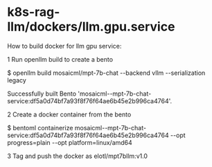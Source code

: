 # k8s-rag-llm/dockers/llm.gpu.service
How to build docker for llm gpu service:

1 Run openllm build to create a bento

$ openllm build mosaicml/mpt-7b-chat --backend vllm --serialization legacy

Successfully built Bento 'mosaicml--mpt-7b-chat-service:df5a0d74bf7a93f8f76f64ae6b45e2b996ca4764'.

2 Create a docker container from the bento

$ bentoml containerize mosaicml--mpt-7b-chat-service:df5a0d74bf7a93f8f76f64ae6b45e2b996ca4764 --opt progress=plain --opt platform=linux/amd64

3 Tag and push the docker as elotl/mpt7bllm:v1.0
